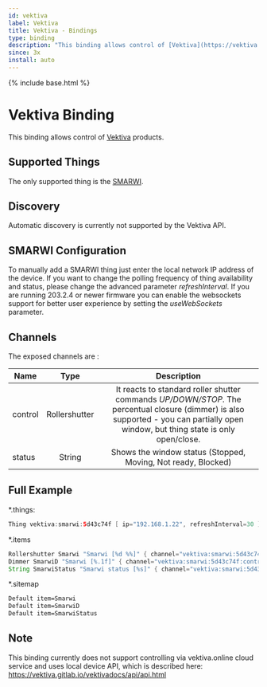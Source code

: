 ```yaml
---
id: vektiva
label: Vektiva
title: Vektiva - Bindings
type: binding
description: "This binding allows control of [Vektiva](https://vektiva.com) products."
since: 3x
install: auto
---
```


<!-- Attention authors: Do not edit directly. Please add your changes to the appropriate source repository -->

{% include base.html %}

# Vektiva Binding

This binding allows control of [Vektiva](https://vektiva.com) products.

## Supported Things

The only supported thing is the [SMARWI](https://vektiva.com/en/about-smarwi/how-it-works).

## Discovery

Automatic discovery is currently not supported by the Vektiva API.

## SMARWI Configuration

To manually add a SMARWI thing just enter the local network IP address of the device.
If you want to change the polling frequency of thing availability and status, please change the advanced parameter _refreshInterval_.
If you are running 203.2.4 or newer firmware you can enable the websockets support for better user experience by setting the _useWebSockets_ parameter.

## Channels

The exposed channels are :

| Name    | Type           | Description |
| ------- |:--------------:|:-----------:|
| control | Rollershutter  | It reacts to standard roller shutter commands _UP/DOWN/STOP_. The percentual closure (dimmer) is also supported - you can partially open window, but thing state is only open/close. |
| status  | String         | Shows the window status (Stopped, Moving, Not ready, Blocked) |

## Full Example

*.things:

```java
Thing vektiva:smarwi:5d43c74f [ ip="192.168.1.22", refreshInterval=30 ]
```

*.items

```java
Rollershutter Smarwi "Smarwi [%d %%]" { channel="vektiva:smarwi:5d43c74f:control" }
Dimmer SmarwiD "Smarwi [%.1f]" { channel="vektiva:smarwi:5d43c74f:control" }
String SmarwiStatus "Smarwi status [%s]" { channel="vektiva:smarwi:5d43c74f:status" }
```

*.sitemap

```perl
Default item=Smarwi
Default item=SmarwiD
Default item=SmarwiStatus
```

## Note

This binding currently does not support controlling via vektiva.online cloud service and uses local device API, which is described here: <https://vektiva.gitlab.io/vektivadocs/api/api.html>
